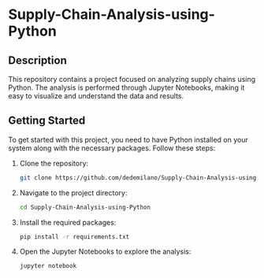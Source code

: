 # Supply-Chain-Analysis-using-Python

## Description
This repository contains a project focused on analyzing supply chains using Python. The analysis is performed through Jupyter Notebooks, making it easy to visualize and understand the data and results.



## Getting Started
To get started with this project, you need to have Python installed on your system along with the necessary packages. Follow these steps:

1. Clone the repository:
    ```bash
    git clone https://github.com/dedemilano/Supply-Chain-Analysis-using-Python.git
    ```
2. Navigate to the project directory:
    ```bash
    cd Supply-Chain-Analysis-using-Python
    ```
3. Install the required packages:
    ```bash
    pip install -r requirements.txt
    ```
4. Open the Jupyter Notebooks to explore the analysis:
    ```bash
    jupyter notebook
    ```


